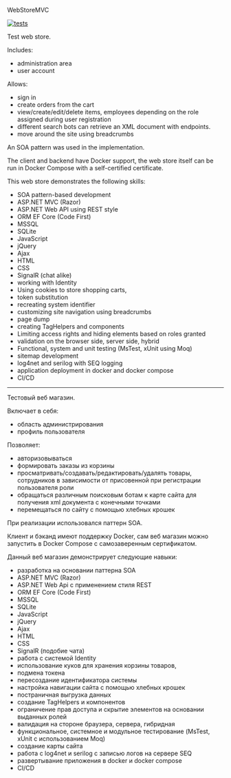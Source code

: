 ﻿WebStoreMVC

[![tests](https://github.com/Sergei3190/WebStoreMVC/actions/workflows/tests.yml/badge.svg)](https://github.com/Sergei3190/WebStoreMVC/actions/workflows/tests.yml)

Test web store.

Includes:

- administration area
- user account

Allows:

- sign in
- create orders from the cart
- view/create/edit/delete items, employees depending on the role assigned during user registration
- different search bots can retrieve an XML document with endpoints.
- move around the site using breadcrumbs

An SOA pattern was used in the implementation.

The client and backend have Docker support, the web store itself can be run in Docker Compose with a self-certified certificate.

This web store demonstrates the following skills:

- SOA pattern-based development 
- ASP.NET MVC (Razor)
- ASP.NET Web API using REST style
- ORM EF Core (Code First)
- MSSQL
- SQLite
- JavaScript
- jQuery
- Ajax
- HTML
- CSS
- SignalR (chat alike)
- working with Identity
- Using cookies to store shopping carts,
- token substitution
- recreating system identifier
- customizing site navigation using breadcrumbs
- page dump
- creating TagHelpers and components
- Limiting access rights and hiding elements based on roles granted
- validation on the browser side, server side, hybrid
- Functional, system and unit testing (MsTest, xUnit using Moq)
- sitemap development
- log4net and serilog with SEQ logging
- application deployment in docker and docker compose
- CI/CD

----------------------------------------------------------------------------------------------------------------------------------

Тестовый веб магазин.

Включает в себя:

- область администрирования
- профиль пользователя

Позволяет:

- авторизовываться
- формировать заказы из корзины
- просматривать/создавать/редактировать/удалять товары, сотрудников в зависимости от присовенной при регистрации пользователя роли
- обращаться различным поисковым ботам к карте сайта для получения xml документа c конечными точками
- перемещаться по сайту с помощью хлебных крошек

При реализации использовался паттерн SOA.

Клиент и бэканд имеют поддержку Docker, сам веб магазин можно запустить в Docker Compose с самозаверенным сертификатом.

Данный веб магазин демонстрирует следующие навыки:

- разработка на основании паттерна SOA 
- ASP.NET MVC (Razor)
- ASP.NET Web Api с применением стиля REST
- ORM EF Core (Code First)
- MSSQL
- SQLite
- JavaScript
- jQuery
- Ajax
- HTML
- CSS
- SignalR (подобие чата)
- работа с системой Identity
- использование куков для хранения корзины товаров,
- подмена токена
- пересоздание идентификатора системы
- настройка навигации сайта с помощью хлебных крошек
- постраничная выгрузка данных
- создание TagHelpers и компонентов
- ограничение прав доступа и скрытие элементов на основании выданных ролей
- валидация на стороне браузера, сервера, гибридная
- функциональное, системное и модульное тестирование (MsTest, xUnit с использованием Moq)
- создание карты сайта
- работа с log4net и serilog с записью логов на сервере SEQ
- развертывание приложения в docker и docker compose
- CI/CD
